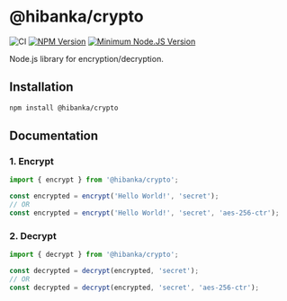# @hibanka/crypto

![CI](https://github.com/Hibanka/crypto/actions/workflows/ci.yml/badge.svg)
[![NPM Version](https://badgen.net/npm/v/@hibanka/crypto)](https://npmjs.com/package/@hibanka/crypto)
[![Minimum Node.JS Version](https://badgen.net/npm/node/@hibanka/crypto)](https://npmjs.com/package/@hibanka/crypto)

Node.js library for encryption/decryption.

## Installation

```bash
npm install @hibanka/crypto
```

## Documentation

### 1. Encrypt

```ts
import { encrypt } from '@hibanka/crypto';

const encrypted = encrypt('Hello World!', 'secret');
// OR
const encrypted = encrypt('Hello World!', 'secret', 'aes-256-ctr');
```

### 2. Decrypt

```ts
import { decrypt } from '@hibanka/crypto';

const decrypted = decrypt(encrypted, 'secret');
// OR
const decrypted = decrypt(encrypted, 'secret', 'aes-256-ctr');
```
